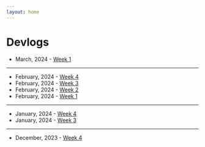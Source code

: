 ```yaml
---
layout: home
---
```


# Devlogs

- March, 2024     - [Week 1](/devlog/mar24-week-1.md)

---

- February, 2024  - [Week 4](/devlog/feb24-week-4.md)
- February, 2024  - [Week 3](/devlog/feb24-week-3.md)
- February, 2024  - [Week 2](/devlog/feb24-week-2.md)
- February, 2024  - [Week 1](/devlog/feb24-week-1.md)

---

- January, 2024   - [Week 4](/devlog/jan24-week-4.md)
- January, 2024   - [Week 3](/devlog/jan24-week-3.md)

---

- December, 2023  - [Week 4](/devlog/dec23-week-4.md)
